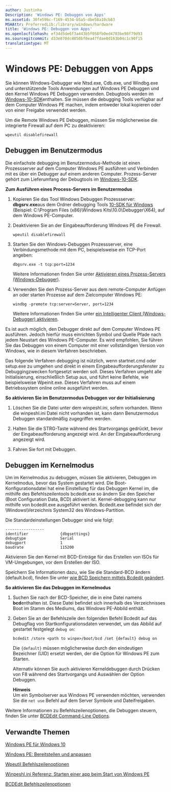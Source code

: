 ```yaml
---
author: Justinha
Description: 'Windows PE: Debuggen von Apps'
ms.assetid: 30fe59bc-f169-4534-b5a5-dbe58a10cb83
MSHAttr: PreferredLib:/library/windows/hardware
title: 'Windows PE: Debuggen von Apps'
ms.openlocfilehash: ef34d5de6f3a443b5f058fb0ed4703be98f79d93
ms.sourcegitcommit: d33e870dc4850bf0ea47fdae0d163b04c1c90f15
translationtype: MT
---
```

# <a name="winpe-debug-apps"></a>Windows PE: Debuggen von Apps


Sie können Windows-Debugger wie Ntsd.exe, Cdb.exe, und Windbg.exe und unterstützende Tools Anwendungen auf Windows PE Debuggen und den Kernel Windows PE Debuggen verwenden. Debugtools werden im [Windows-10-SDK]( http://go.microsoft.com/fwlink/?LinkId=526807)enthalten. Sie müssen die debugging Tools verfügbar auf dem Computer Windows PE machen, indem entweder lokal kopieren oder von einer Freigabe verwendet werden.

Um die Remote Windows PE Debuggen, müssen Sie möglicherweise die integrierte Firewall auf dem PC zu deaktivieren:

``` syntax
wpeutil disablefirewall
```

## <a name="span-iduser-modedebuggingspanspan-iduser-modedebuggingspanspan-iduser-modedebuggingspanuser-mode-debugging"></a><span id="User-mode_debugging"></span><span id="user-mode_debugging"></span><span id="USER-MODE_DEBUGGING"></span>Debuggen im Benutzermodus


Die einfachste debugging im Benutzermodus-Methode ist einen Prozessserver auf dem Computer Windows PE ausführen und Verbinden mit es über ein Debugger auf einem anderen Computer. Prozess-Server gehört zum Lieferumfang der Debugtools im [Windows-10-SDK]( http://go.microsoft.com/fwlink/?LinkId=526807).

**Zum Ausführen eines Process-Servers im Benutzermodus**

1.  Kopieren Sie das Tool Windows Debuggen Prozessserver: **dbgsrv.exe**aus dem Ordner debugging Tools [10-SDK für Windows]( http://go.microsoft.com/fwlink/?LinkId=526807) (Beispiel: C:\\Program Files (x86)\\Windows Kits\\10.0\\Debugger\\X64), auf dem Windows PE-Computer.

2.  Deaktivieren Sie an der Eingabeaufforderung Windows PE die Firewall.

    ``` syntax
    wpeutil disablefirewall
    ```

3.  Starten Sie den Windows-Debuggen Prozessserver, eine Verbindungsmethode mit dem PC, beispielsweise ein TCP-Port angeben:

    ``` syntax
    dbgsrv.exe -t tcp:port=1234
    ```

    Weitere Informationen finden Sie unter [Aktivieren eines Prozess-Servers (Windows-Debugger)]( http://go.microsoft.com/fwlink/p/?LinkId=698645).

4.  Verwenden Sie den Prozess-Server aus dem remote-Computer Anfügen an oder starten Prozesse auf dem Zielcomputer Windows PE:

    ``` syntax
    windbg -premote tcp:server=Server, port=1234
    ```

    Weitere Informationen finden Sie unter [ein Intelligenter Client (Windows-Debugger) aktivieren](http://go.microsoft.com/fwlink/p/?LinkId=698646).

Es ist auch möglich, den Debugger direkt auf dem Computer Windows PE ausführen. Jedoch hierfür muss einrichten Symbol und Quelle Pfade nach jedem Neustart des Windows PE-Computer. Es wird empfohlen, Sie führen Sie das Debuggen von einem Computer mit einer vollständigen Version von Windows, wie in diesem Verfahren beschrieben.

Das folgende Verfahren debugging ist nützlich, wenn startnet.cmd oder setup.exe zu umgehen und direkt in einem Eingabeaufforderungsfenster zu Debuggingzwecken fortgesetzt werden soll. Dieses Verfahren umgeht alle Initialisierung, einschließlich Setup aus, und führt keine Befehle, wie beispielsweise Wpeinit.exe. Dieses Verfahren muss auf einem Betriebssystem online online ausgeführt werden.

**So aktivieren Sie im Benutzermodus Debuggen vor der Initialisierung**

1.  Löschen Sie die Datei unter dem winpeshl.ini, sofern vorhanden. Wenn die winpeshl.ini Datei nicht vorhanden ist, kann dann Benutzermodus Debuggen standardmäßig zugegriffen werden.

2.  Halten Sie die STRG-Taste während des Startvorgangs gedrückt, bevor der Eingabeaufforderung angezeigt wird. An der Eingabeaufforderung angezeigt wird.

3.  Fahren Sie fort mit Debuggen.

## <a name="span-idkernel-modedebuggingspanspan-idkernel-modedebuggingspanspan-idkernel-modedebuggingspankernel-mode-debugging"></a><span id="Kernel-mode_debugging"></span><span id="kernel-mode_debugging"></span><span id="KERNEL-MODE_DEBUGGING"></span>Debuggen im Kernelmodus


Um im Kernelmodus zu debuggen, müssen Sie aktivieren, Debuggen im Kernelmodus, bevor das System gestartet wird. Die Boot-Konfigurationsdatei hat eine Einstellung für das Debuggen Kernel im, die mithilfe des Befehlszeilentools bcdedit.exe so ändern Sie den Speicher (Boot Configuration Data, BCD) aktiviert ist. Kernel-debugging kann nur mithilfe von bcdedit.exe ausgeführt werden. Bcdedit.exe befindet sich der \\Windows\\Verzeichnis System32 des Windows-Partition.

Die Standardeinstellungen Debugger sind wie folgt:

``` syntax
----------------- 
identifier              {dbgsettings} 
debugtype               Serial 
debugport               1 
baudrate                115200
```

Aktivieren Sie den Kernel mit BCD-Einträge für das Erstellen von ISOs für VM-Umgebungen, vor dem Erstellen der ISO.

Speichern Sie Informationen dazu, wie Sie die Standard-BCD ändern (default.bcd), finden Sie unter [wie BCD Speichern mittels Bcdedit geändert](http://go.microsoft.com/fwlink/p/?LinkId=698647).

**So aktivieren Sie das Debuggen im Kernelmodus**

1.  Suchen Sie nach der BCD-Speicher, die in eine Datei namens **bcd**enthalten ist. Diese Datei befindet sich innerhalb des Verzeichnisses Boot im Stamm des Mediums, das Windows PE-Abbild enthält.

2.  Geben Sie an der Befehlszeile den folgenden Befehl Bcdedit auf das Debugflag von Startkonfigurationsdaten verwendet, um das Abbild auf gestartet festgelegt `debug on`:

    ``` syntax
    bcdedit /store <path to winpe>/boot/bcd /set {default} debug on
    ```

    Die `{default}` müssen möglicherweise durch den eindeutigen Bezeichner (UID) ersetzt werden, der die Option für Windows PE zum Starten.

    Alternativ können Sie auch aktivieren Kerneldebuggen durch Drücken von F8 während des Startvorgangs und Auswählen der Option Debuggen.

    **Hinweis**  
    Um ein Symbolserver aus Windows PE verwenden möchten, verwenden Sie die `net use` Befehl auf dem Server Symbole und Dateifreigaben.

     

Weitere Informationen zu Befehlszeilenoptionen, die Debuggen steuern, finden Sie unter [BCDEdit Command-Line Options](http://go.microsoft.com/fwlink/p/?LinkId=526808).

## <a name="span-idrelatedtopicsspanrelated-topics"></a><span id="related_topics"></span>Verwandte Themen


[Windows PE für Windows 10](winpe-intro.md)

[Windows PE: Bereitstellen und anpassen](winpe-mount-and-customize.md)

[Wpeutil Befehlszeilenoptionen](wpeutil-command-line-options.md)

[Winpeshl.ini Referenz: Starten einer app beim Start von Windows PE](winpeshlini-reference-launching-an-app-when-winpe-starts.md)

[BCDEdit Befehlszeilenoptionen](http://go.microsoft.com/fwlink/p/?LinkId=526808)

 

 






